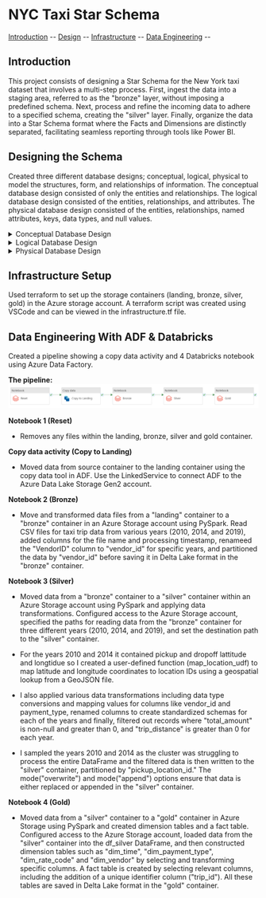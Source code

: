 # NYC Taxi Star Schema

[Introduction](#introduction) --
[Design](#designing-the-schema) --
[Infrastructure](#infrastructure-setup) -- 
[Data Engineering](#data-engineering-with-adf--databricks) -- 

## Introduction
This project consists of designing a Star Schema for the New York taxi dataset that involves a multi-step process. First, ingest the data into a staging area, referred to as the "bronze" layer, without imposing a predefined schema. Next, process and refine the incoming data to adhere to a specified schema, creating the "silver" layer. Finally, organize the data into a Star Schema format where the Facts and Dimensions are distinctly separated, facilitating seamless reporting through tools like Power BI.

## Designing the Schema

Created three different database designs; conceptual, logical, physical to model the structures, form, and relationships of information. The conceptual database design consisted of only the entities and relationships. The logical database design consisted of the entities, relationships, and attributes. The physical database design consisted of the entities, relationships, named attributes, keys, data types, and null values.
   <details>
   <summary>Conceptual Database Design</summary>

   ><p align="center">
   ><img src="./Designs/Conceptual database design.png"
   >  alt="Image of Conceptual Database Design"
   >  width="960" height="540">
   ></p>
   >
   Designs/Conceptual database design.png
   </details>
   
   <details>
   <summary>Logical Database Design</summary>

   ><p align="center">
   ><img src="./Designs/Logical data model.png"
   >  alt="Image of Logical Database Design"
   >  width="960" height="540"
   ></p>
   >
   
   </details>
  
   <details>
   <summary>Physical Database Design</summary>

   ><p align="center">
   ><img src="./Designs/Physical data model.png"
   >  alt="Image of Physical Database Design"
   >  width="960" height="540"
   ></p>
   >
   
   </details>

## Infrastructure Setup

Used terraform to set up the storage containers (landing, bronze, silver, gold) in the Azure storage account. A terraform script was created using VSCode and can be viewed in the infrastructure.tf file.


## Data Engineering With ADF & Databricks
Created a pipeline showing a copy data activity and 4 Databricks notebook using Azure Data Factory.

**The pipeline:**
<img src="./Images/Data Factory Pipeline.png">

**Notebook 1 (Reset)**

- Removes any files within the landing, bronze, silver and gold container.

**Copy data activity (Copy to Landing)**

- Moved data from source container to the landing container using the copy data tool in ADF. Use the LinkedService to connect ADF to the Azure Data Lake Storage Gen2 account.

**Notebook 2 (Bronze)**

- Move and transformed data files from a "landing" container to a "bronze" container in an Azure Storage account using PySpark. Read CSV files for taxi trip data from various years (2010, 2014, and 2019), added columns for the file name and processing timestamp, renameed the "VendorID" column to "vendor_id" for specific years, and partitioned the data by "vendor_id" before saving it in Delta Lake format in the "bronze" container.

**Notebook 3 (Silver)**

- Moved data from a "bronze" container to a "silver" container within an Azure Storage account using PySpark and applying data transformations. Configured access to the Azure Storage account, specified the paths for reading data from the "bronze" container for three different years (2010, 2014, and 2019), and set the destination path to the "silver" container. 

- For the years 2010 and 2014 it contained pickup and dropoff lattitude and longtidue so I created a user-defined function (map_location_udf) to map latitude and longitude coordinates to location IDs using a geospatial lookup from a GeoJSON file.

- I also applied various data transformations including data type conversions and mapping values for columns like vendor_id and payment_type, renamed columns to create standardized schemas for each of the years and finally, filtered out records where "total_amount" is non-null and greater than 0, and "trip_distance" is greater than 0 for each year. 

- I sampled the years 2010 and 2014 as the cluster was struggling to process the entire DataFrame and the filtered data is then written to the "silver" container, partitioned by "pickup_location_id." The mode("overwrite") and mode("append") options ensure that data is either replaced or appended in the "silver" container.

**Notebook 4 (Gold)**

- Moved data from a "silver" container to a "gold" container in Azure Storage using PySpark and created dimension tables and a fact table. Configured access to the Azure Storage account, loaded data from the "silver" container into the df_silver DataFrame, and then constructed dimension tables such as "dim_time", "dim_payment_type", "dim_rate_code" and "dim_vendor" by selecting and transforming specific columns. A fact table is created by selecting relevant columns, including the addition of a unique identifier column ("trip_id"). All these tables are saved in Delta Lake format in the "gold" container.
